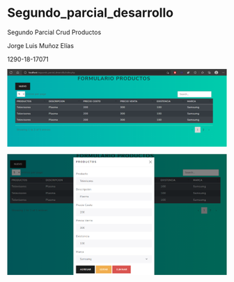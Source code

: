 # Segundo_parcial_desarrollo

Segundo Parcial Crud Productos

Jorge Luis Muñoz Elías

1290-18-17071

![](image/README/1632200576449.png)

![](image/README/1632200598514.png)
